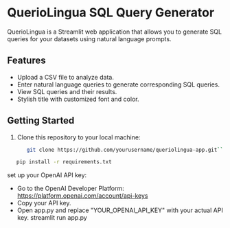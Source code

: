 # QuerioLingua SQL Query Generator

QuerioLingua is a Streamlit web application that allows you to generate SQL queries for your datasets using natural language prompts.

## Features

- Upload a CSV file to analyze data.
- Enter natural language queries to generate corresponding SQL queries.
- View SQL queries and their results.
- Stylish title with customized font and color.

## Getting Started

1. Clone this repository to your local machine:

   ```bash
      git clone https://github.com/yourusername/queriolingua-app.git```

```bash
   pip install -r requirements.txt
```

set up your OpenAI API key:
- Go to the OpenAI Developer Platform: https://platform.openai.com/account/api-keys
- Copy your API key.
- Open app.py and replace "YOUR_OPENAI_API_KEY" with your actual API key.
streamlit run app.py
